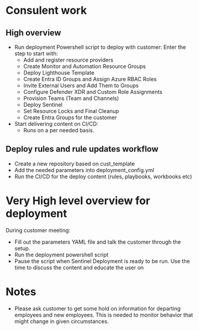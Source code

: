 # Consulent work
## High overview
- Run deployment Powershell script to deploy with customer:
Enter the step to start with:
  - Add and register resource providers
  - Create Monitor and Automation Resource Groups
  - Deploy Lighthouse Template
  - Create Entra ID Groups and Assign Azure RBAC Roles
  - Invite External Users and Add Them to Groups
  - Configure Defender XDR and Custom Role Assignments
  - Provision Teams (Team and Channels)
  - Deploy Sentinel
  - Set Resource Locks and Final Cleanup
  - Create Entra Groups for the customer
- Start delivering content on CI/CD:
  - Runs on a per needed basis.

## Deploy rules and rule updates workflow
- Create a new repository based on cust_template
- Add the needed parameters into deployment_config.yml
- Run the CI/CD for the deploy content (rules, playbooks, workbooks etc)

# Very High level overview for deployment
During customer meeting:
- Fill out the parameters YAML file and talk the customer through the setup. 
- Run the deployment powershell script
- Pause the script when Sentinel Deployment is ready to be run. Use the time to discuss the content and educate the user on 


# Notes
- Please ask customer to get some hold on information for departing employees and new employees. This is needed to monitor behavior that might change in given circumstances.